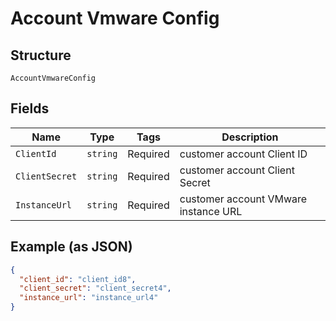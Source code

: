 
# Account Vmware Config

## Structure

`AccountVmwareConfig`

## Fields

| Name | Type | Tags | Description |
|  --- | --- | --- | --- |
| `ClientId` | `string` | Required | customer account Client ID |
| `ClientSecret` | `string` | Required | customer account Client Secret |
| `InstanceUrl` | `string` | Required | customer account VMware instance URL |

## Example (as JSON)

```json
{
  "client_id": "client_id8",
  "client_secret": "client_secret4",
  "instance_url": "instance_url4"
}
```

